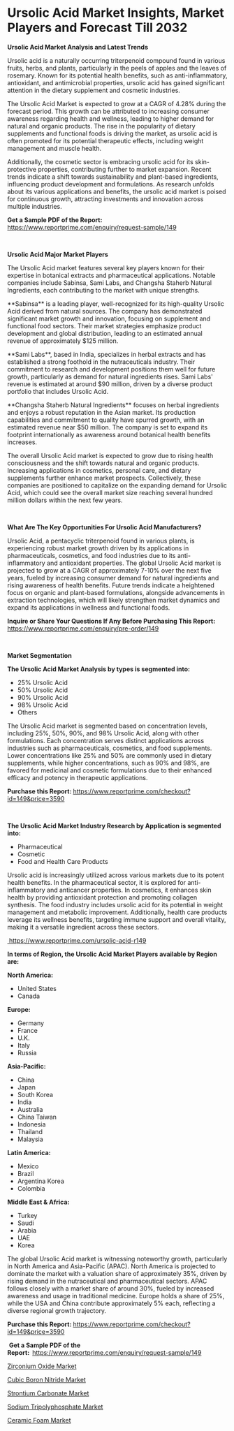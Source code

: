 <p><h1>Ursolic Acid Market Insights, Market Players and Forecast Till 2032</h1></p><p><strong>Ursolic Acid Market Analysis and Latest Trends</strong></p>
<p><p>Ursolic acid is a naturally occurring triterpenoid compound found in various fruits, herbs, and plants, particularly in the peels of apples and the leaves of rosemary. Known for its potential health benefits, such as anti-inflammatory, antioxidant, and antimicrobial properties, ursolic acid has gained significant attention in the dietary supplement and cosmetic industries. </p><p>The Ursolic Acid Market is expected to grow at a CAGR of 4.28% during the forecast period. This growth can be attributed to increasing consumer awareness regarding health and wellness, leading to higher demand for natural and organic products. The rise in the popularity of dietary supplements and functional foods is driving the market, as ursolic acid is often promoted for its potential therapeutic effects, including weight management and muscle health.</p><p>Additionally, the cosmetic sector is embracing ursolic acid for its skin-protective properties, contributing further to market expansion. Recent trends indicate a shift towards sustainability and plant-based ingredients, influencing product development and formulations. As research unfolds about its various applications and benefits, the ursolic acid market is poised for continuous growth, attracting investments and innovation across multiple industries.</p></p>
<p><strong>Get a Sample PDF of the Report:&nbsp;</strong> <a href="https://www.reportprime.com/enquiry/request-sample/149?utm_campaign=97&utm_medium=2&utm_source=Github&utm_content=ia&utm_term=18032025&utm_id=ursolic-acid">https://www.reportprime.com/enquiry/request-sample/149</a></p>
<p>&nbsp;</p>
<p><strong>Ursolic Acid Major Market Players</strong></p>
<p><p>The Ursolic Acid market features several key players known for their expertise in botanical extracts and pharmaceutical applications. Notable companies include Sabinsa, Sami Labs, and Changsha Staherb Natural Ingredients, each contributing to the market with unique strengths.</p><p>**Sabinsa** is a leading player, well-recognized for its high-quality Ursolic Acid derived from natural sources. The company has demonstrated significant market growth and innovation, focusing on supplement and functional food sectors. Their market strategies emphasize product development and global distribution, leading to an estimated annual revenue of approximately $125 million.</p><p>**Sami Labs**, based in India, specializes in herbal extracts and has established a strong foothold in the nutraceuticals industry. Their commitment to research and development positions them well for future growth, particularly as demand for natural ingredients rises. Sami Labs' revenue is estimated at around $90 million, driven by a diverse product portfolio that includes Ursolic Acid.</p><p>**Changsha Staherb Natural Ingredients** focuses on herbal ingredients and enjoys a robust reputation in the Asian market. Its production capabilities and commitment to quality have spurred growth, with an estimated revenue near $50 million. The company is set to expand its footprint internationally as awareness around botanical health benefits increases.</p><p>The overall Ursolic Acid market is expected to grow due to rising health consciousness and the shift towards natural and organic products. Increasing applications in cosmetics, personal care, and dietary supplements further enhance market prospects. Collectively, these companies are positioned to capitalize on the expanding demand for Ursolic Acid, which could see the overall market size reaching several hundred million dollars within the next few years.</p></p>
<p>&nbsp;</p>
<p><strong>What Are The Key Opportunities For Ursolic Acid Manufacturers?</strong></p>
<p><p>Ursolic Acid, a pentacyclic triterpenoid found in various plants, is experiencing robust market growth driven by its applications in pharmaceuticals, cosmetics, and food industries due to its anti-inflammatory and antioxidant properties. The global Ursolic Acid market is projected to grow at a CAGR of approximately 7-10% over the next five years, fueled by increasing consumer demand for natural ingredients and rising awareness of health benefits. Future trends indicate a heightened focus on organic and plant-based formulations, alongside advancements in extraction technologies, which will likely strengthen market dynamics and expand its applications in wellness and functional foods.</p></p>
<p><strong>Inquire or Share Your Questions If Any Before Purchasing This Report:</strong> <a href="https://www.reportprime.com/enquiry/pre-order/149?utm_campaign=97&utm_medium=2&utm_source=Github&utm_content=ia&utm_term=18032025&utm_id=ursolic-acid">https://www.reportprime.com/enquiry/pre-order/149</a></p>
<p>&nbsp;</p>
<p><strong>Market Segmentation</strong></p>
<p><strong>The Ursolic Acid Market Analysis by types is segmented into:</strong></p>
<p><ul><li>25% Ursolic Acid</li><li>50% Ursolic Acid</li><li>90% Ursolic Acid</li><li>98% Ursolic Acid</li><li>Others</li></ul></p>
<p><p>The Ursolic Acid market is segmented based on concentration levels, including 25%, 50%, 90%, and 98% Ursolic Acid, along with other formulations. Each concentration serves distinct applications across industries such as pharmaceuticals, cosmetics, and food supplements. Lower concentrations like 25% and 50% are commonly used in dietary supplements, while higher concentrations, such as 90% and 98%, are favored for medicinal and cosmetic formulations due to their enhanced efficacy and potency in therapeutic applications.</p></p>
<p><strong>Purchase this Report:&nbsp;</strong><a href="https://www.reportprime.com/checkout?id=149&price=3590&utm_campaign=97&utm_medium=2&utm_source=Github&utm_content=ia&utm_term=18032025&utm_id=ursolic-acid">https://www.reportprime.com/checkout?id=149&price=3590</a></p>
<p>&nbsp;</p>
<p><strong>The Ursolic Acid Market Industry Research by Application is segmented into:</strong></p>
<p><ul><li>Pharmaceutical</li><li>Cosmetic</li><li>Food and Health Care Products</li></ul></p>
<p><p>Ursolic acid is increasingly utilized across various markets due to its potent health benefits. In the pharmaceutical sector, it is explored for anti-inflammatory and anticancer properties. In cosmetics, it enhances skin health by providing antioxidant protection and promoting collagen synthesis. The food industry includes ursolic acid for its potential in weight management and metabolic improvement. Additionally, health care products leverage its wellness benefits, targeting immune support and overall vitality, making it a versatile ingredient across these sectors.</p></p>
<p><a href="https://www.reportprime.com/ursolic-acid-r149?utm_campaign=97&utm_medium=2&utm_source=Github&utm_content=ia&utm_term=18032025&utm_id=ursolic-acid">&nbsp;https://www.reportprime.com/ursolic-acid-r149</a></p>
<p><strong>In terms of Region, the Ursolic Acid Market Players available by Region are:</strong></p>
<p>
    <p> <strong> North America: </strong>
        <ul>
            <li>United States</li>
            <li>Canada</li>
        </ul>
        </p> 
    <p> <strong> Europe: </strong>
        <ul>
            <li>Germany</li>
            <li>France</li>
            <li>U.K.</li>
            <li>Italy</li>
            <li>Russia</li>
        </ul>
        </p> 
    <p> <strong> Asia-Pacific: </strong>
        <ul>
            <li>China</li>
            <li>Japan</li>
            <li>South Korea</li>
            <li>India</li>
            <li>Australia</li>
            <li>China Taiwan</li>
            <li>Indonesia</li>
            <li>Thailand</li>
            <li>Malaysia</li>
        </ul>
        </p> 
    <p> <strong> Latin America: </strong>
        <ul>
            <li>Mexico</li>
            <li>Brazil</li>
            <li>Argentina Korea</li>
            <li>Colombia</li>
        </ul>
        </p> 
    <p> <strong> Middle East & Africa: </strong>
        <ul>
            <li>Turkey</li>
            <li>Saudi</li>
            <li>Arabia</li>
            <li>UAE</li>
            <li>Korea</li>
        </ul>
    </p>
    </p>
<p><p>The global Ursolic Acid market is witnessing noteworthy growth, particularly in North America and Asia-Pacific (APAC). North America is projected to dominate the market with a valuation share of approximately 35%, driven by rising demand in the nutraceutical and pharmaceutical sectors. APAC follows closely with a market share of around 30%, fueled by increased awareness and usage in traditional medicine. Europe holds a share of 25%, while the USA and China contribute approximately 5% each, reflecting a diverse regional growth trajectory.</p></p>
<p><strong>Purchase this Report: </strong><a href="https://www.reportprime.com/checkout?id=149&price=3590&utm_campaign=97&utm_medium=2&utm_source=Github&utm_content=ia&utm_term=18032025&utm_id=ursolic-acid">https://www.reportprime.com/checkout?id=149&price=3590</a></p>
<p>&nbsp;<strong>Get a Sample PDF of the Report:&nbsp;&nbsp;</strong><a href="https://www.reportprime.com/enquiry/request-sample/149?utm_campaign=97&utm_medium=2&utm_source=Github&utm_content=ia&utm_term=18032025&utm_id=ursolic-acid">https://www.reportprime.com/enquiry/request-sample/149</a></p>
<p><strong></strong></p>
<p><p><a href="https://github.com/widlerumland/Market-Research-Report-List-1/blob/main/zirconium-oxide-market.md?utm_campaign=97&utm_medium=2&utm_source=Github&utm_content=ia&utm_term=18032025&utm_id=ursolic-acid">Zirconium Oxide Market</a></p><p><a href="https://github.com/gummaarmel83/Market-Research-Report-List-1/blob/main/cubic-boron-nitride-market.md?utm_campaign=97&utm_medium=2&utm_source=Github&utm_content=ia&utm_term=18032025&utm_id=ursolic-acid">Cubic Boron Nitride Market</a></p><p><a href="https://github.com/uldularido/Market-Research-Report-List-1/blob/main/strontium-carbonate-market.md?utm_campaign=97&utm_medium=2&utm_source=Github&utm_content=ia&utm_term=18032025&utm_id=ursolic-acid">Strontium Carbonate Market</a></p><p><a href="https://github.com/panciujoslin3/Market-Research-Report-List-1/blob/main/sodium-tripolyphosphate-market.md?utm_campaign=97&utm_medium=2&utm_source=Github&utm_content=ia&utm_term=18032025&utm_id=ursolic-acid">Sodium Tripolyphosphate Market</a></p><p><a href="https://github.com/decockogbaro25/Market-Research-Report-List-1/blob/main/ceramic-foam-market.md?utm_campaign=97&utm_medium=2&utm_source=Github&utm_content=ia&utm_term=18032025&utm_id=ursolic-acid">Ceramic Foam Market</a></p></p>